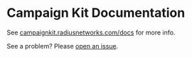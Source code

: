 # Campaign Kit Documentation

See [campaignkit.radiusnetworks.com/docs](http://campaignkit.radiusnetworks.com/docs) for more info.

See a problem? Please [open an issue](https://github.com/RadiusNetworks/campaignkit-documentation/issues).
